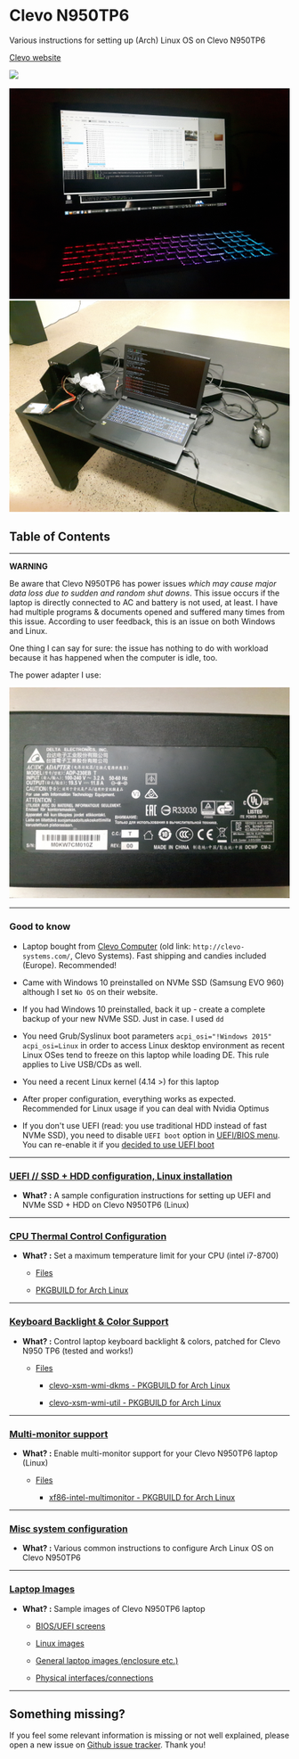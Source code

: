 # Clevo N950TP6

Various instructions for setting up (Arch) Linux OS on Clevo N950TP6

[Clevo website](https://www.clevo.com.tw)

![](https://www.clevo.com.tw/images/en/clevo/logo.png)

![img_1](images/linux-run/linux-run_3.jpg)
![img_2](images/general_5.jpg)

## Table of Contents

----------------

**WARNING**

Be aware that Clevo N950TP6 has power issues _which may cause major data loss due to sudden and random shut downs_. This issue occurs if the laptop is directly connected to AC and battery is not used, at least. I have had multiple programs & documents opened and suffered many times from this issue. According to user feedback, this is an issue on both Windows and Linux.

One thing I can say for sure: the issue has nothing to do with workload because it has happened when the computer is idle, too.

The power adapter I use:

![](images/clevo-n950tp6_poweradapter.jpg)

----------------

### Good to know

- Laptop bought from [Clevo Computer](https://clevo-computer.com/) (old link: `http://clevo-systems.com/`, Clevo Systems). Fast shipping and candies included (Europe). Recommended!

- Came with Windows 10 preinstalled on NVMe SSD (Samsung EVO 960) although I set `No OS` on their website.

- If you had Windows 10 preinstalled, back it up - create a complete backup of your new NVMe SSD. Just in case. I used `dd`

- You need Grub/Syslinux boot parameters `acpi_osi="!Windows 2015" acpi_osi=Linux` in order to access Linux desktop environment as recent Linux OSes tend to freeze on this laptop while loading DE. This rule applies to Live USB/CDs as well.

- You need a recent Linux kernel (4.14 >) for this laptop

- After proper configuration, everything works as expected. Recommended for Linux usage if you can deal with Nvidia Optimus

- If you don't use UEFI (read: you use traditional HDD instead of fast NVMe SSD), you need to disable `UEFI boot` option in [UEFI/BIOS menu](images/bios/bios_4.jpg). You can re-enable it if you [decided to use UEFI boot](ssd_hdd_uefi/README.md)

----------------

### [UEFI // SSD + HDD configuration, Linux installation](ssd_hdd_uefi/README.md)

- **What? :** A sample configuration instructions for setting up UEFI and NVMe SSD + HDD on Clevo N950TP6 (Linux)

----------------

### [CPU Thermal Control Configuration](cpu_thermal_control/README.md)

- **What? :** Set a maximum temperature limit for your CPU (intel i7-8700)

    - [Files](cpu_thermal_control)

    - [PKGBUILD for Arch Linux](cpu_thermal_control/PKGBUILD)

----------------

### [Keyboard Backlight & Color Support](keyboard_color_support/README.md)

- **What? :** Control laptop keyboard backlight & colors, patched for Clevo N950 TP6 (tested and works!)

    - [Files](keyboard_color_support)

        - [clevo-xsm-wmi-dkms - PKGBUILD for Arch Linux](keyboard_color_support/clevo-xsm-wmi-dkms/PKGBUILD)

        - [clevo-xsm-wmi-util - PKGBUILD for Arch Linux](keyboard_color_support/clevo-xsm-wmi-util/PKGBUILD)

----------------

### [Multi-monitor support](multimonitor_and_desktop/xf86-intel-multimonitor/README.md)

- **What? :** Enable multi-monitor support for your Clevo N950TP6 laptop (Linux)

    - [Files](multimonitor_and_desktop/xf86-intel-multimonitor)

        - [xf86-intel-multimonitor - PKGBUILD for Arch Linux](multimonitor_and_desktop/xf86-intel-multimonitor/PKGBUILD)

----------------

### [Misc system configuration](system_conf/README.md)

- **What? :** Various common instructions to configure Arch Linux OS on Clevo N950TP6

----------------

### [Laptop Images](images)

- **What? :** Sample images of Clevo N950TP6 laptop

    - [BIOS/UEFI screens](images/bios)

    - [Linux images](images/linux-run)

    - [General laptop images (enclosure etc.)](images)

    - [Physical interfaces/connections](images/inputs)

----------------

## Something missing?

If you feel some relevant information is missing or not well explained, please open a new issue on [Github issue tracker](https://github.com/Fincer/clevo_n950tp6/issues). Thank you!
